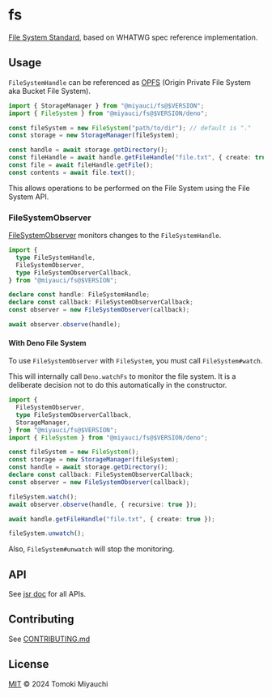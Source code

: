 # fs

[File System Standard](https://whatpr.org/fs/165.html), based on WHATWG spec
reference implementation.

## Usage

`FileSystemHandle` can be referenced as
[OPFS](https://developer.mozilla.org/en-US/docs/Web/API/File_System_API/Origin_private_file_system)
(Origin Private File System aka Bucket File System).

```ts
import { StorageManager } from "@miyauci/fs@$VERSION";
import { FileSystem } from "@miyauci/fs@$VERSION/deno";

const fileSystem = new FileSystem("path/to/dir"); // default is "."
const storage = new StorageManager(fileSystem);

const handle = await storage.getDirectory();
const fileHandle = await handle.getFileHandle("file.txt", { create: true });
const file = await fileHandle.getFile();
const contents = await file.text();
```

This allows operations to be performed on the File System using the File System
API.

### FileSystemObserver

[FileSystemObserver](https://whatpr.org/fs/165.html#api-filesystemobserver)
monitors changes to the `FileSystemHandle`.

```ts
import {
  type FileSystemHandle,
  FileSystemObserver,
  type FileSystemObserverCallback,
} from "@miyauci/fs@$VERSION";

declare const handle: FileSystemHandle;
declare const callback: FileSystemObserverCallback;
const observer = new FileSystemObserver(callback);

await observer.observe(handle);
```

#### With Deno File System

To use `FileSystemObserver` with `FileSystem`, you must call `FileSystem#watch`.

This will internally call `Deno.watchFs` to monitor the file system. It is a
deliberate decision not to do this automatically in the constructor.

```ts
import {
  FileSystemObserver,
  type FileSystemObserverCallback,
  StorageManager,
} from "@miyauci/fs@$VERSION";
import { FileSystem } from "@miyauci/fs@$VERSION/deno";

const fileSystem = new FileSystem();
const storage = new StorageManager(fileSystem);
const handle = await storage.getDirectory();
declare const callback: FileSystemObserverCallback;
const observer = new FileSystemObserver(callback);

fileSystem.watch();
await observer.observe(handle, { recursive: true });

await handle.getFileHandle("file.txt", { create: true });

fileSystem.unwatch();
```

Also, `FileSystem#unwatch` will stop the monitoring.

## API

See [jsr doc](https://jsr.io/@miyauci/fs) for all APIs.

## Contributing

See [CONTRIBUTING.md](CONTRIBUTING.md)

## License

[MIT](LICENSE) © 2024 Tomoki Miyauchi
